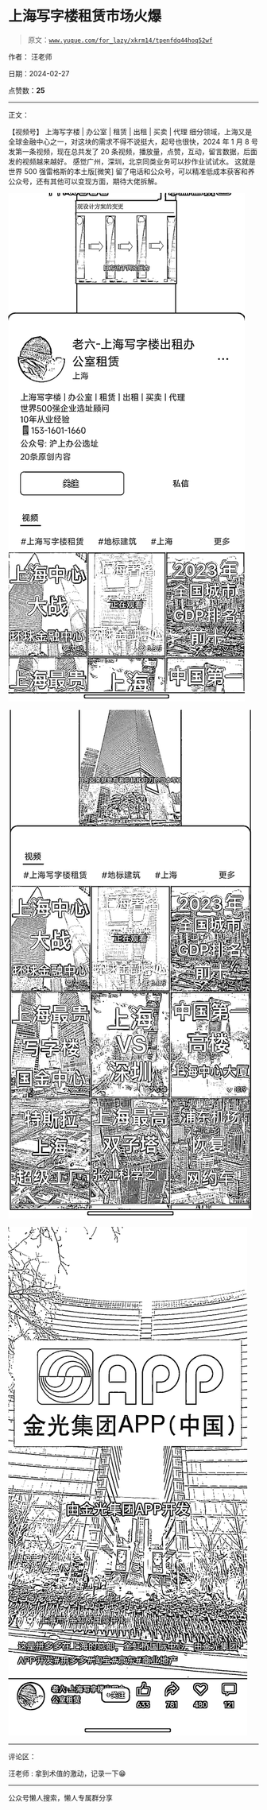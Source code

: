 # 上海写字楼租赁市场火爆

> 原文：[`www.yuque.com/for_lazy/xkrm14/tpenfdq44hoq52wf`](https://www.yuque.com/for_lazy/xkrm14/tpenfdq44hoq52wf)

作者： 汪老师

日期：2024-02-27

点赞数：**25**

* * *

正文：

【视频号】 上海写字楼 | 办公室 | 租赁 | 出租 | 买卖 | 代理
细分领域，上海又是全球金融中心之一，对这块的需求不得不说挺大，起号也很快，2024 年 1 月 8 号发第一条视频，现在总共发了 20 条视频，播放量，点赞，互动，留言数据，后面发的视频越来越好。
感觉广州，深圳，北京同类业务可以抄作业试试水。 这就是世界 500 强雷格斯的本土版[微笑]
留了电话和公众号，可以精准低成本获客和养公众号，还有其他可以变现方面，期待大佬拆解。

![](img/5793a5b5aa680673eed99b33a007f8ac.png)

![](img/1931468d122a02328664f666ad7096c8.png)

![](img/54299cef18c61137c3f9e20f05d483fd.png)

* * *

评论区：

汪老师 : 拿到术值的激动，记录一下😁

* * *

公众号懒人搜索，懒人专属群分享
